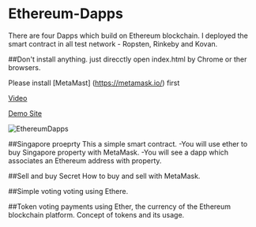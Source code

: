 # Ethereum-Dapps

There are four Dapps which build on Ethereum blockchain. I deployed the smart contract in all test network - Ropsten, Rinkeby  and Kovan.  

##Don't install anything.  just direcctly open index.html by Chrome or ther browsers. 

Please install [MetaMast] (https://metamask.io/) first


[Video](https://youtu.be/9dWxJcLajGY)

[Demo Site](http://www.kennethhu.net/example/ethereum/index.html)

![EthereumDapps](EthereumDapps.gif)

##Singapore proeprty
This a simple smart contract.
 -You will use ether to buy Singapore property with MetaMask.
 -You will see a dapp which associates an Ethereum address with property.


##Sell and buy Secret
How to buy and sell with MetaMask.


##Simple voting
voting using Ethere.

##Token voting
payments using Ether, the currency of the Ethereum blockchain platform.
Concept of tokens and its usage.